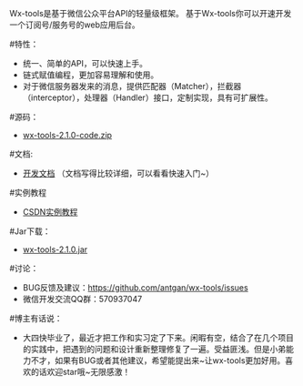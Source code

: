Wx-tools是基于微信公众平台API的轻量级框架。
基于Wx-tools你可以开速开发一个订阅号/服务号的web应用后台。

#特性：
* 统一、简单的API，可以快速上手。
* 链式赋值编程，更加容易理解和使用。
* 对于微信服务器发来的消息，提供匹配器（Matcher），拦截器（interceptor），处理器（Handler）接口，定制实现，具有可扩展性。

#源码：
* [wx-tools-2.1.0-code.zip](https://github.com/antgan/wx-tools/archive/master.zip)

#文档:
* [开发文档](https://antgan.gitbooks.io/wx-tools/content) （文档写得比较详细，可以看看快速入门~）
 
#实例教程
* [CSDN实例教程](http://blog.csdn.net/antgan/article/details/51717424)
 
#Jar下载：
* [wx-tools-2.1.0.jar](https://github.com/antgan/wx-tools/raw/master/lib/wx-tools-2.1.0.jar)

#讨论：
* BUG反馈及建议：https://github.com/antgan/wx-tools/issues
* 微信开发交流QQ群：570937047

#博主有话说：
* 大四快毕业了，最近才把工作和实习定了下来。闲暇有空，结合了在几个项目的实践中，把遇到的问题和设计重新整理修复了一遍。受益匪浅。但是小弟能力不才，如果有BUG或者其他建议，希望能提出来~让wx-tools更加好用。喜欢的话欢迎star哦~无限感激！
